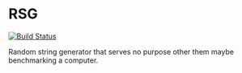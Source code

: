 # RSG

[![Build Status](https://travis-ci.com/XPXPv2/RSG.svg?branch=master)](https://travis-ci.com/XPXPv2/RSG)

Random string generator that serves no purpose other them maybe benchmarking a computer.
